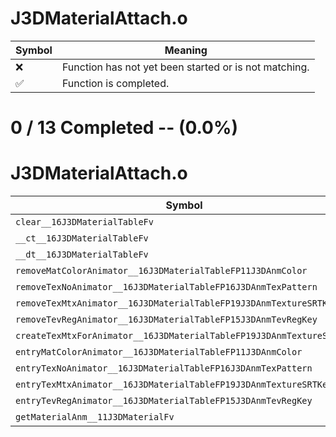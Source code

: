 # J3DMaterialAttach.o
| Symbol | Meaning 
| ------------- | ------------- 
| :x: | Function has not yet been started or is not matching. 
| :white_check_mark: | Function is completed. 


# 0 / 13 Completed -- (0.0%)
# J3DMaterialAttach.o
| Symbol | Decompiled? |
| ------------- | ------------- |
| `clear__16J3DMaterialTableFv` | :x: |
| `__ct__16J3DMaterialTableFv` | :x: |
| `__dt__16J3DMaterialTableFv` | :x: |
| `removeMatColorAnimator__16J3DMaterialTableFP11J3DAnmColor` | :x: |
| `removeTexNoAnimator__16J3DMaterialTableFP16J3DAnmTexPattern` | :x: |
| `removeTexMtxAnimator__16J3DMaterialTableFP19J3DAnmTextureSRTKey` | :x: |
| `removeTevRegAnimator__16J3DMaterialTableFP15J3DAnmTevRegKey` | :x: |
| `createTexMtxForAnimator__16J3DMaterialTableFP19J3DAnmTextureSRTKey` | :x: |
| `entryMatColorAnimator__16J3DMaterialTableFP11J3DAnmColor` | :x: |
| `entryTexNoAnimator__16J3DMaterialTableFP16J3DAnmTexPattern` | :x: |
| `entryTexMtxAnimator__16J3DMaterialTableFP19J3DAnmTextureSRTKey` | :x: |
| `entryTevRegAnimator__16J3DMaterialTableFP15J3DAnmTevRegKey` | :x: |
| `getMaterialAnm__11J3DMaterialFv` | :x: |
